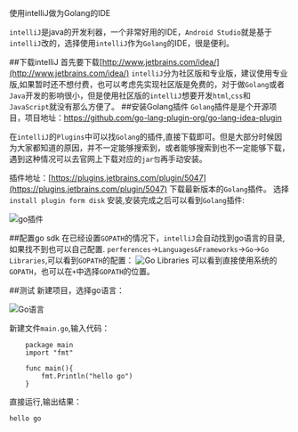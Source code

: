 使用intelliJ做为Golang的IDE

`intelliJ`是java的开发利器，一个非常好用的IDE，`Android Studio`就是基于`intelliJ`改的，选择使用`intelliJ`作为`Golang`的IDE，很是便利。

##下载intelliJ
首先要下载[http://www.jetbrains.com/idea/](http://www.jetbrains.com/idea/)
`intelliJ`分为社区版和专业版，建议使用专业版,如果暂时还不想付费，也可以考虑先实现社区版是免费的，对于做`Golang`或者`Java`开发的影响很小，但是使用社区版的`intelliJ`想要开发`html`,`css`和`JavaScript`就没有那么方便了。
##安装Golang插件
`Golang`插件是是个开源项目，项目地址：https://github.com/go-lang-plugin-org/go-lang-idea-plugin

在`intelliJ`的`Plugins`中可以找`Golang`的插件,直接下载即可。但是大部分时候因为大家都知道的原因，并不一定能够搜索到，或者能够搜索到也不一定能够下载，遇到这种情况可以去官网上下载对应的`jar包`再手动安装。

插件地址：[https://plugins.jetbrains.com/plugin/5047](https://plugins.jetbrains.com/plugin/5047)
下载最新版本的`Golang`插件。
选择 `install plugin form disk` 安装,安装完成之后可以看到`Golang`插件:

![go插件](http://upload-images.jianshu.io/upload_images/22188-06e20c9b4fc7570e.png?imageMogr2/auto-orient/strip%7CimageView2/2/w/1240)

##配置go sdk
在已经设置`GOPATH`的情况下，`intelliJ`会自动找到go语言的目录,如果找不到也可以自己配置.
`perferences`->`Languages&Frameworks`->`Go`->`Go Libraries`,可以看到`GOPATH`的配置：
![Go Libraries](http://upload-images.jianshu.io/upload_images/22188-048ddbb0b03a719a.png?imageMogr2/auto-orient/strip%7CimageView2/2/w/1240)
可以看到直接使用系统的`GOPATH`，也可以在`+`中选择`GOPATH`的位置。

##测试
新建项目，选择go语言：

![Go语言](http://upload-images.jianshu.io/upload_images/22188-18d73f46b87bf126.png?imageMogr2/auto-orient/strip%7CimageView2/2/w/1240)

新建文件`main.go`,输入代码：
```
    package main
    import "fmt"
   
    func main(){
    	fmt.Println("hello go")
    }
```
直接运行,输出结果：
```
hello go
```

